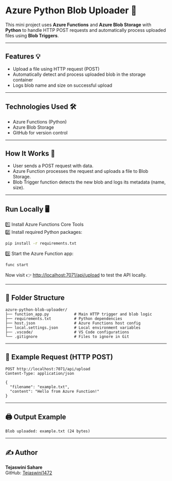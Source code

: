 # Azure Python Blob Uploader 🚀  
This mini project uses **Azure Functions** and **Azure Blob Storage** with **Python** to handle HTTP POST requests and automatically process uploaded files using **Blob Triggers**.

---

## Features 💡  
- Upload a file using HTTP request (POST)  
- Automatically detect and process uploaded blob in the storage container  
- Logs blob name and size on successful upload  

---

## Technologies Used 🛠️  
- Azure Functions (Python)  
- Azure Blob Storage  
- GitHub for version control  

---

## How It Works 🔁  
- User sends a POST request with data.  
- Azure Function processes the request and uploads a file to Blob Storage.  
- Blob Trigger function detects the new blob and logs its metadata (name, size).  

---

## Run Locally 🖥️  

1️⃣ Install Azure Functions Core Tools  
2️⃣ Install required Python packages:  

```bash
pip install -r requirements.txt
```

3️⃣ Start the Azure Function app:  

```bash
func start
```

Now visit 👉 [http://localhost:7071/api/upload](http://localhost:7071/api/upload) to test the API locally.  

---

## 📂 Folder Structure

```
azure-python-blob-uploader/
├── function_app.py           # Main HTTP trigger and blob logic
├── requirements.txt          # Python dependencies
├── host.json                 # Azure Functions host config
├── local.settings.json       # Local environment variables
├── .vscode/                  # VS Code configurations
└── .gitignore                # Files to ignore in Git
```

---

## 📡 Example Request (HTTP POST)

```http
POST http://localhost:7071/api/upload  
Content-Type: application/json

{
  "filename": "example.txt",
  "content": "Hello from Azure Function!"
}
```

---

## 🖨️ Output Example

```
Blob uploaded: example.txt (24 bytes)
```

---

## ✍️ Author  
**Tejaswini Sahare**  
GitHub: [Tejaswini1472](https://github.com/Tejaswini1472)
